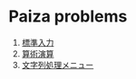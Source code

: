 # Paiza problems

1. [標準入力](./stdin.md)
1. [算術演算](./arthmetic.md)
1. [文字列処理メニュー](./string_primer.md)
